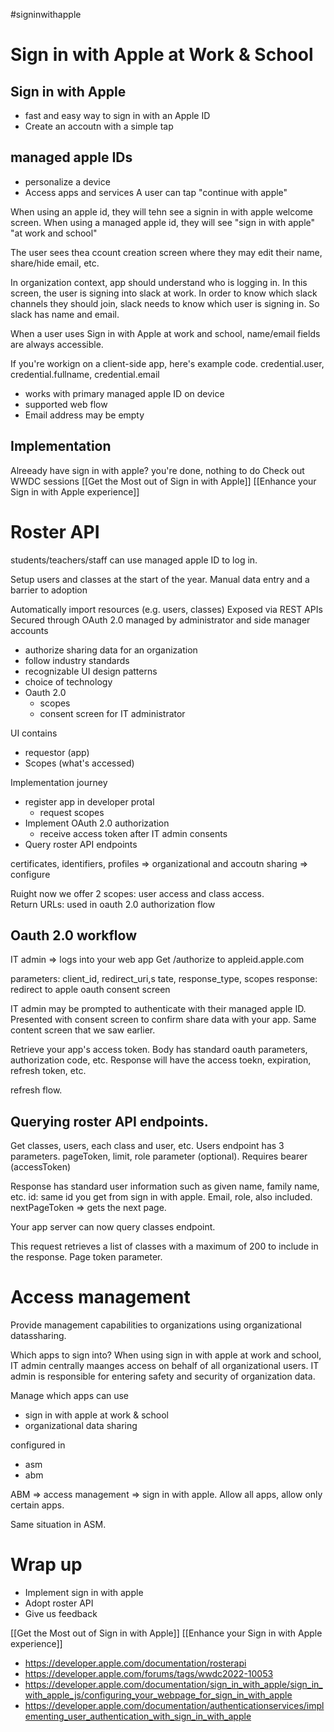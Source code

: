 #signinwithapple 

# Sign in with Apple at Work & School
## Sign in with Apple
* fast and easy way to sign in with an Apple ID
* Create an accoutn with a simple tap
## managed apple IDs
* personalize a device
* Access apps and services
A user can tap "continue with apple"

When using an apple id, they will tehn see a signin in with apple welcome screen.
When using a managed apple id, they will see "sign in with apple" "at work and school"

The user sees thea ccount creation screen where they may edit their name, share/hide email, etc.

In organization context, app should understand who is logging in.  In this screen, the user is signing into slack at work.  In order to know which slack channels they should join, slack needs to know which user is signing in.  So slack has name and email.

When a user uses Sign in with Apple at work and school, name/email fields are always accessible.

If you're workign on a client-side app, here's example code.  credential.user, credential.fullname, credential.email

* works with primary managed apple ID on device
* supported web flow
* Email address may be empty

## Implementation
Alreeady have sign in with apple?
you're done, nothing to do
Check out WWDC sessions [[Get the Most out of Sign in with Apple]] [[Enhance your Sign in with Apple experience]]

# Roster API
students/teachers/staff can use managed apple ID to log in.

Setup users and classes at the start of the year.
Manual data entry and a barrier to adoption

Automatically import resources (e.g. users, classes)
Exposed via REST APIs
Secured through OAuth 2.0
managed by administrator and side manager accounts

* authorize sharing data for an organization
* follow industry standards
* recognizable UI design patterns
* choice of technology
* Oauth 2.0
	* scopes
	* consent screen for IT administrator

UI contains
 * requestor (app)
 * Scopes (what's accessed)

Implementation journey
* register app in developer protal
	* request scopes
* Implement OAuth 2.0 authorization
	* receive access token after IT admin consents
* Query roster API endpoints

certificates, identifiers, profiles => organizational and accoutn sharing => configure

Ruight now we offer 2 scopes: user access and class access.  
Return URLs: used  in oauth 2.0 authorization flow

## Oauth 2.0 workflow
IT admin => logs into your web app
Get /authorize to appleid.apple.com

parameters: client_id, redirect_uri,s tate, response_type, scopes
response: redirect to apple oauth consent screen

IT admin may be prompted to authenticate with their managed apple ID.  Presented with consent screen to confirm share data with your app.  Same content screen that we saw earlier.  

Retrieve your app's access token.  Body has standard oauth parameters, authorization code, etc.
Response will have the access toekn, expiration, refresh token, etc.

refresh flow.  

## Querying roster API endpoints.
Get classes, users, each class and user, etc.
Users endpoint has 3 parameters.  pageToken, limit, role parameter (optional).
Requires bearer (accessToken)

Response has standard user information such as given name, family name, etc.
id: same id you get from sign in with apple.  Email, role, also included.
nextPageToken => gets the next page.

Your app server can now query classes endpoint.  

This request retrieves a list of classes with a maximum of 200 to include in the response.  Page token parameter.  


# Access management
Provide management capabilities to organizations using organizational datassharing.

Which apps to sign into?  When using sign in with apple at work and school, IT admin centrally maanges access on behalf of all organizational users.  IT admin is responsible for entering safety and security of organization data.

Manage which apps can use
* sign in with apple at work & school
* organizational data sharing

configured in 
* asm
* abm

ABM => access management => sign in with apple.  Allow all apps, allow only certain apps.

Same situation in ASM.  

# Wrap up
* Implement sign in with apple
* Adopt roster API
* Give us feedback

[[Get the Most out of Sign in with Apple]]
[[Enhance your Sign in with Apple experience]]



* https://developer.apple.com/documentation/rosterapi
* https://developer.apple.com/forums/tags/wwdc2022-10053
* https://developer.apple.com/documentation/sign_in_with_apple/sign_in_with_apple_js/configuring_your_webpage_for_sign_in_with_apple
* https://developer.apple.com/documentation/authenticationservices/implementing_user_authentication_with_sign_in_with_apple

